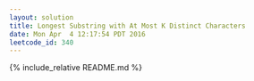 ```yaml
---
layout: solution
title: Longest Substring with At Most K Distinct Characters
date: Mon Apr  4 12:17:54 PDT 2016
leetcode_id: 340
---
```

{% include_relative README.md %}
